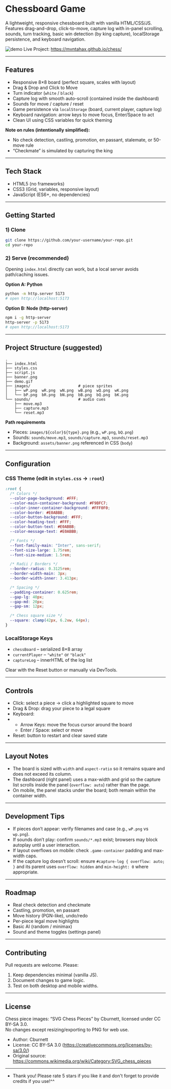 # Chessboard Game

A lightweight, responsive chessboard built with vanilla HTML/CSS/JS.
Features drag-and-drop, click-to-move, capture log with in-panel scrolling, sounds, turn tracking, basic win detection (by king capture), localStorage persistence, and keyboard navigation.

![demo](./demo.gif) 
Live Project: https://mvntahax.github.io/chess/

---

## Features

- Responsive 8×8 board (perfect square, scales with layout)
- Drag & Drop and Click to Move
- Turn indicator (`white` / `black`)
- Capture log with smooth auto-scroll (contained inside the dashboard)
- Sounds for move / capture / reset
- Game persistence via `localStorage` (board, current player, capture log)
- Keyboard navigation: arrow keys to move focus, Enter/Space to act
- Clean UI using CSS variables for quick theming

**Note on rules (intentionally simplified):**
- No check detection, castling, promotion, en passant, stalemate, or 50-move rule
- “Checkmate” is simulated by capturing the king

---

## Tech Stack

- HTML5 (no frameworks)
- CSS3 (Grid, variables, responsive layout)
- JavaScript (ES6+, no dependencies)

---

## Getting Started

### 1) Clone

```bash
git clone https://github.com/your-username/your-repo.git
cd your-repo
````

### 2) Serve (recommended)

Opening `index.html` directly can work, but a local server avoids path/caching issues.

**Option A: Python**

```bash
python -m http.server 5173
# open http://localhost:5173
```

**Option B: Node (http-server)**

```bash
npm i -g http-server
http-server -p 5173
# open http://localhost:5173
```

---

## Project Structure (suggested)

```
.
├── index.html
├── styles.css
├── script.js
├── banner.png
├── demo.gif
├── images/                     # piece sprites
│   ├── wP.png  wR.png  wN.png  wB.png  wQ.png  wK.png
│   └── bP.png  bR.png  bN.png  bB.png  bQ.png  bK.png
└── sounds/                     # audio cues
    ├── move.mp3
    ├── capture.mp3
    └── reset.mp3
```

**Path requirements**

* Pieces: `images/${color}${type}.png` (e.g., `wP.png`, `bQ.png`)
* Sounds: `sounds/move.mp3`, `sounds/capture.mp3`, `sounds/reset.mp3`
* Background: `assets/banner.png` referenced in CSS (`body`)

---

## Configuration

### CSS Theme (edit in `styles.css` → `:root`)

```css
:root {
  /* Colors */
  --color-page-background: #FFF;
  --color-main-container-background: #F9BFC7;
  --color-inner-container-background: #FFF0F0;
  --color-border: #E0ABBB;
  --color-button-background: #FFF;
  --color-heading-text: #FFF;
  --color-button-text: #E0ABBB;
  --color-message-text: #E0ABBB;

  /* Fonts */
  --font-family-main: "Inter", sans-serif;
  --font-size-large: 1.75rem;
  --font-size-medium: 1.5rem;

  /* Radii / Borders */
  --border-radius: 0.3125rem;
  --border-width-main: 3px;
  --border-width-inner: 3.413px;

  /* Spacing */
  --padding-container: 0.625rem;
  --gap-lg: 40px;
  --gap-md: 20px;
  --gap-sm: 12px;

  /* Chess square size */
  --square: clamp(42px, 6.2vw, 64px);
}
```

### LocalStorage Keys

* `chessBoard` – serialized 8×8 array
* `currentPlayer` – `"white"` or `"black"`
* `captureLog` – innerHTML of the log list

Clear with the Reset button or manually via DevTools.

---

## Controls

* Click: select a piece → click a highlighted square to move
* Drag & Drop: drag your piece to a legal square
* Keyboard:
* 
  * Arrow Keys: move the focus cursor around the board
  * Enter / Space: select or move
* Reset: button to restart and clear saved state

---

## Layout Notes

* The board is sized with `width` and `aspect-ratio` so it remains square and does not exceed its column.
* The dashboard (right panel) uses a max-width and grid so the capture list scrolls inside the panel (`overflow: auto`) rather than the page.
* On mobile, the panel stacks under the board; both remain within the container width.

---

## Development Tips

* If pieces don’t appear: verify filenames and case (e.g., `wP.png` vs `wp.png`).
* If sounds don’t play: confirm `sounds/*.mp3` exist; browsers may block autoplay until a user interaction.
* If layout overflows on mobile: check `.game-container` padding and max-width caps.
* If the capture log doesn’t scroll: ensure `#capture-log { overflow: auto; }` and its parent uses `overflow: hidden` and `min-height: 0` where appropriate.

---

## Roadmap

* Real check detection and checkmate
* Castling, promotion, en passant
* Move history (PGN-like), undo/redo
* Per-piece legal move highlights
* Basic AI (random / minimax)
* Sound and theme toggles (settings panel)

---

## Contributing

Pull requests are welcome. Please:

1. Keep dependencies minimal (vanilla JS).
2. Document changes to game logic.
3. Test on both desktop and mobile widths.

---

## License

Chess piece images: “SVG Chess Pieces” by Cburnett, licensed under CC BY-SA 3.0.  
No changes except resizing/exporting to PNG for web use.

- Author: Cburnett
- License: CC BY-SA 3.0 (https://creativecommons.org/licenses/by-sa/3.0/)
- Original source: https://commons.wikimedia.org/wiki/Category:SVG_chess_pieces

---

* Thank you! Please rate 5 stars if you like it and don't forget to provide credits if you use!^^
